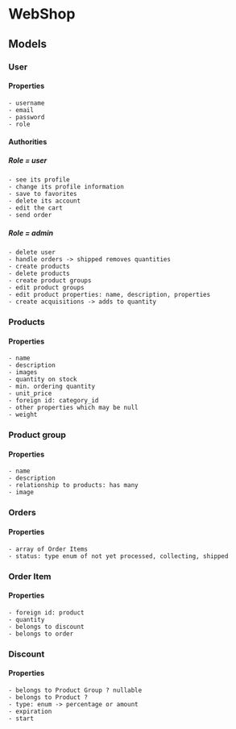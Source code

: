 # WebShop

## Models

### User

#### Properties
    - username
    - email
    - password
    - role

#### Authorities

##### Role = user
    - see its profile
    - change its profile information
    - save to favorites
    - delete its account
    - edit the cart
    - send order

##### Role = admin
    - delete user
    - handle orders -> shipped removes quantities
    - create products
    - delete products
    - create product groups
    - edit product groups
    - edit product properties: name, description, properties
    - create acquisitions -> adds to quantity

### Products

#### Properties
    - name
    - description
    - images
    - quantity on stock
    - min. ordering quantity
    - unit_price
    - foreign id: category_id
    - other properties which may be null
    - weight

### Product group

#### Properties
    - name
    - description
    - relationship to products: has many
    - image
    
### Orders

#### Properties
    - array of Order Items
    - status: type enum of not yet processed, collecting, shipped

### Order Item

#### Properties
    - foreign id: product
    - quantity
    - belongs to discount
    - belongs to order

### Discount

#### Properties
    - belongs to Product Group ? nullable
    - belongs to Product ?
    - type: enum -> percentage or amount
    - expiration
    - start
